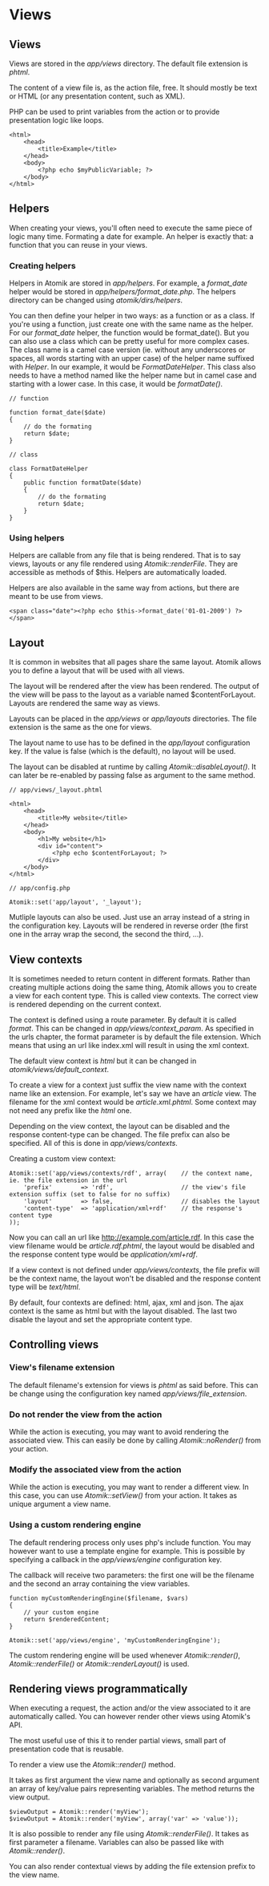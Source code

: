 
# Views

## Views

Views are stored in the *app/views* directory. The default file extension is *phtml*.

The content of a view file is, as the action file, free. It should mostly be text or 
HTML (or any presentation content, such as XML).

PHP can be used to print variables from the action or to provide presentation logic like
loops.
	
    <html>
	    <head>
		    <title>Example</title>
	    </head>
	    <body>
		    <?php echo $myPublicVariable; ?>
	    </body>
    </html>

## Helpers

When creating your views, you'll often need to execute the same piece of logic many time. Formating a date
for example. An helper is exactly that: a function that you can reuse in your views.

### Creating helpers

Helpers in Atomik are stored in *app/helpers*. For example, a *format\_date* helper would 
be stored in *app/helpers/format\_date.php*. The helpers directory can be changed using
*atomik/dirs/helpers*.

You can then define your helper in two ways: as a function or as a class. If you're using a function, 
just create one with the same name as the helper. For our *format\_date* helper, the 
function would be format\_date().
But you can also use a class which can be pretty useful for more complex cases. The class name is a 
camel case version (ie. without any underscores or spaces, all words starting with an upper case) 
of the helper name suffixed with *Helper*. In our example, it would be 
*FormatDateHelper*. This class also needs to have a method named like the 
helper name but in camel case and starting with a lower case. In this case, it would be 
*formatDate()*.

    // function

    function format_date($date)
    {
	    // do the formating
	    return $date;
    }
    
    // class

    class FormatDateHelper
    {
	    public function formatDate($date)
	    {
		    // do the formating
		    return $date;
	    }
    }

### Using helpers

Helpers are callable from any file that is being rendered. That is to say views, 
layouts or any file rendered using *Atomik::renderFile*.
They are accessible as methods of $this. Helpers are automatically loaded.

Helpers are also available in the same way from actions, but there are meant to be use from views.

    <span class="date"><?php echo $this->format_date('01-01-2009') ?></span>

## Layout

It is common in websites that all pages share the same layout. Atomik allows you to define
a layout that will be used with all views.

The layout will be rendered after the view has been rendered. The output of the view will be
pass to the layout as a variable named $contentForLayout. 
Layouts are rendered the same way as views.

Layouts can be placed in the *app/views* or *app/layouts* directories.
The file extension is the same as the one for views.

The layout name to use has to be defined in the *app/layout* configuration key. If the
value is false (which is the default), no layout will be used.

The layout can be disabled at runtime by calling *Atomik::disableLayout()*.
It can later be re-enabled by passing false as argument to the same method.

    // app/views/_layout.phtml

    <html>
	    <head>
		    <title>My website</title>
	    </head>
	    <body>
		    <h1>My website</h1>
		    <div id="content">
			    <?php echo $contentForLayout; ?>
		    </div>
	    </body>
    </html>
    
    // app/config.php
    
    Atomik::set('app/layout', '_layout');

Mutliple layouts can also be used. Just use an array instead of a string in the configuration key. Layouts will
be rendered in reverse order (the first one in the array wrap the second, the second the third, ...).

## View contexts

It is sometimes needed to return content in different formats. Rather than creating multiple actions doing the
same thing, Atomik allows you to create a view for each content type. This is called view contexts. The correct
view is rendered depending on the current context.

The context is defined using a route parameter. By default it is called *format*. This can be changed in
*app/views/context\_param*. As specified in the urls chapter, the format parameter is by default the
file extension. Which means that using an url like index.xml will result in using the xml context.

The default view context is *html* but it can be changed in *atomik/views/default\_context*.

To create a view for a context just suffix the view name with the context name like an extension. For example, let's
say we have an *article* view. The filename for the xml context would be *article.xml.phtml*.
Some context may not need any prefix like the *html* one.

Depending on the view context, the layout can be disabled and the response content-type can be changed. The file
prefix can also be specified. All of this is done in *app/views/contexts*.
		
Creating a custom view context:

    Atomik::set('app/views/contexts/rdf', array(    // the context name, ie. the file extension in the url
	    'prefix'        => 'rdf',                   // the view's file extension suffix (set to false for no suffix)
	    'layout'        => false,                   // disables the layout
	    'content-type'  => 'application/xml+rdf'    // the response's content type
    ));

Now you can call an url like http://example.com/article.rdf. In this case the view filename
would be *article.rdf.phtml*, the layout would be disabled and the response content type
would be *application/xml+rdf*.

If a view context is not defined under *app/views/contexts*, the file prefix will be the context name,
the layout won't be disabled and the response content type will be *text/html*.

By default, four contexts are defined: html, ajax, xml and json. The ajax context is the same as html but with 
the layout disabled. The last two disable the layout and set the appropriate content type.

## Controlling views

### View's filename extension

The default filename's extension for views is *phtml* as said before. This can be change using
the configuration key named *app/views/file\_extension*.

### Do not render the view from the action

While the action is executing, you may want to avoid rendering the associated view. This can easily be done
by calling *Atomik::noRender()* from your action.

### Modify the associated view from the action

While the action is executing, you may want to render a different view. In this case, you can use
*Atomik::setView()* from your action. It takes as unique argument a view name.

### Using a custom rendering engine

The default rendering process only uses php's include function. You may however want to use a template engine for
example. This is possible by specifying a callback in the *app/views/engine* configuration key.

The callback will receive two parameters: the first one will be the filename and the second an array containing the
view variables.

    function myCustomRenderingEngine($filename, $vars)
    {
	    // your custom engine
	    return $renderedContent;
    }

    Atomik::set('app/views/engine', 'myCustomRenderingEngine');

The custom rendering engine will be used whenever *Atomik::render()*,
*Atomik::renderFile()* or *Atomik::renderLayout()* is used.

## Rendering views programmatically

When executing a request, the action and/or the view associated to it are
automatically called. You can however render other views using Atomik's API.

The most useful use of this it to render partial views, small part of presentation
code that is reusable.

To render a view use the *Atomik::render()* method.

It takes as first argument the view name and optionally as second argument
an array of key/value pairs representing variables. 
The method returns the view output.

    $viewOutput = Atomik::render('myView');
    $viewOutput = Atomik::render('myView', array('var' => 'value'));

It is also possible to render any file using *Atomik::renderFile()*. It takes
as first parameter a filename. Variables can also be passed like with *Atomik::render()*.

You can also render contextual views by adding the file extension prefix to the view name.

